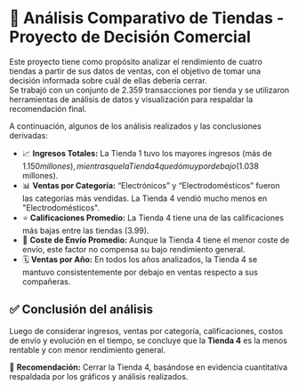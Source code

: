 # 🧾 Análisis Comparativo de Tiendas - Proyecto de Decisión Comercial

Este proyecto tiene como propósito analizar el rendimiento de cuatro tiendas a partir de sus datos de ventas, con el objetivo de tomar una decisión informada sobre cuál de ellas debería cerrar.  
Se trabajó con un conjunto de 2.359 transacciones por tienda y se utilizaron herramientas de análisis de datos y visualización para respaldar la recomendación final.

A continuación, algunos de los análisis realizados y las conclusiones derivadas:

- 📈 **Ingresos Totales:** La Tienda 1 tuvo los mayores ingresos (más de $1.150 millones), mientras que la Tienda 4 quedó muy por debajo ($1.038 millones).
- 📊 **Ventas por Categoría:** “Electrónicos” y “Electrodomésticos” fueron las categorías más vendidas. La Tienda 4 vendió mucho menos en "Electrodomésticos".
- ⭐ **Calificaciones Promedio:** La Tienda 4 tiene una de las calificaciones más bajas entre las tiendas (3.99).
- 🚚 **Coste de Envío Promedio:** Aunque la Tienda 4 tiene el menor coste de envío, este factor no compensa su bajo rendimiento general.
- 🗓️ **Ventas por Año:** En todos los años analizados, la Tienda 4 se mantuvo consistentemente por debajo en ventas respecto a sus compañeras.

## ✅ Conclusión del análisis

Luego de considerar ingresos, ventas por categoría, calificaciones, costos de envío y evolución en el tiempo, se concluye que la **Tienda 4** es la menos rentable y con menor rendimiento general.

📌 **Recomendación:** Cerrar la Tienda 4, basándose en evidencia cuantitativa respaldada por los gráficos y análisis realizados.



